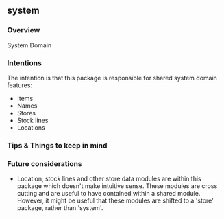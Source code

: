 ## system

### Overview

System Domain

### Intentions

The intention is that this package is responsible for shared system domain features:

- Items
- Names
- Stores
- Stock lines
- Locations

### Tips & Things to keep in mind

### Future considerations

- Location, stock lines and other store data modules are within this package which doesn't make intuitive sense. These modules are cross cutting and are useful to have contained within a shared module. However, it might be useful that these modules are shifted to a 'store' package, rather than 'system'.
